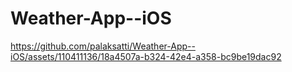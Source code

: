 # Weather-App--iOS

https://github.com/palaksatti/Weather-App--iOS/assets/110411136/18a4507a-b324-42e4-a358-bc9be19dac92

